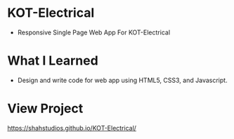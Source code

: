 # KOT-Electrical
* Responsive Single Page Web App For KOT-Electrical

# What I Learned
* Design and write code for web app using HTML5, CSS3, and Javascript.

# View Project
https://shahstudios.github.io/KOT-Electrical/
